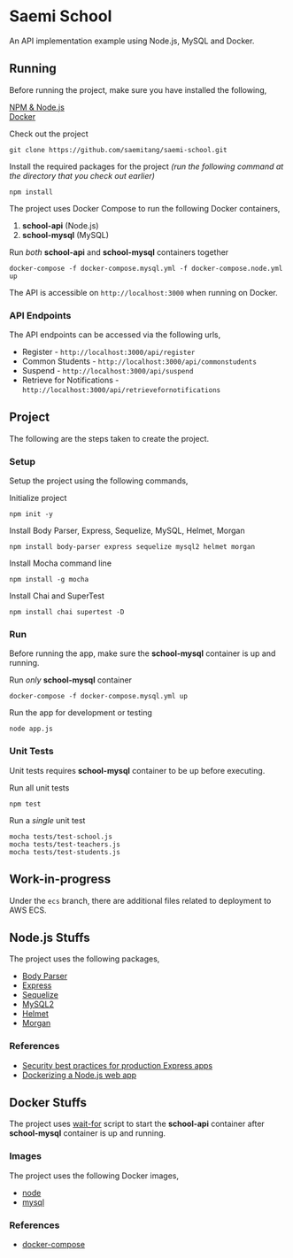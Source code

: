 # Saemi School
An API implementation example using Node.js, MySQL and Docker.

## Running
Before running the project, make sure you have installed the following,

[NPM & Node.js](https://nodejs.org/en/download/)  
[Docker](https://www.docker.com/community-edition)

Check out the project

`git clone https://github.com/saemitang/saemi-school.git`

Install the required packages for the project _(run the following command at the directory that you check out earlier)_

`npm install`

The project uses Docker Compose to run the following Docker containers,
1. **school-api** (Node.js)
2. **school-mysql** (MySQL)

Run _both_ **school-api** and **school-mysql** containers together

`docker-compose -f docker-compose.mysql.yml -f docker-compose.node.yml up`

The API is accessible on `http://localhost:3000` when running on Docker.

### API Endpoints
The API endpoints can be accessed via the following urls,

* Register - `http://localhost:3000/api/register`  
* Common Students - `http://localhost:3000/api/commonstudents`  
* Suspend - `http://localhost:3000/api/suspend`  
* Retrieve for Notifications - `http://localhost:3000/api/retrievefornotifications`  

## Project
The following are the steps taken to create the project.

### Setup
Setup the project using the following commands,

Initialize project

`npm init -y`

Install Body Parser, Express, Sequelize, MySQL, Helmet, Morgan

`npm install body-parser express sequelize mysql2 helmet morgan`

Install Mocha command line

`npm install -g mocha`

Install Chai and SuperTest

`npm install chai supertest -D`

### Run
Before running the app, make sure the **school-mysql** container is up and running.

Run _only_ **school-mysql** container

`docker-compose -f docker-compose.mysql.yml up`

Run the app for development or testing

`node app.js`

### Unit Tests
Unit tests requires **school-mysql** container to be up before executing.

Run all unit tests

`npm test`

Run a _single_ unit test

`mocha tests/test-school.js`  
`mocha tests/test-teachers.js`  
`mocha tests/test-students.js`

## Work-in-progress
Under the `ecs` branch, there are additional files related to deployment to AWS ECS.

## Node.js Stuffs
The project uses the following packages,
* [Body Parser](https://www.npmjs.com/package/body-parser)
* [Express](https://www.npmjs.com/package/express)
* [Sequelize](https://www.npmjs.com/package/sequelize)
* [MySQL2](https://www.npmjs.com/package/mysql2)
* [Helmet](https://www.npmjs.com/package/helmet)
* [Morgan](https://www.npmjs.com/package/morgan)

### References
* [Security best practices for production Express apps](https://expressjs.com/en/advanced/best-practice-security.html)
* [Dockerizing a Node.js web app](https://nodejs.org/en/docs/guides/nodejs-docker-webapp/)

## Docker Stuffs
The project uses [wait-for](https://github.com/Eficode/wait-for) script to start the **school-api** container after **school-mysql** container is up and running.

### Images
The project uses the following Docker images,
* [node](https://hub.docker.com/r/_/node/)
* [mysql](https://hub.docker.com/_/mysql/)

### References
* [docker-compose](https://docs.docker.com/compose/compose-file/)
